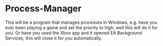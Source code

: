# Process-Manager

This will be a program that manages processes in Windows,
e.g. have you ever been playing a game and set the priority to high, well this will do it for you.
Or have you used the Xbox app and it opened EA Background Services, this will close it for you automatically.
